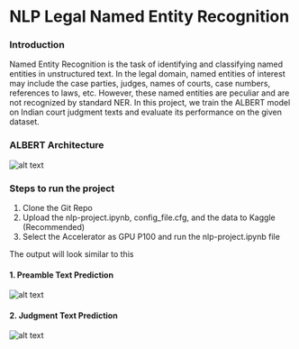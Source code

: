 # NLP Legal Named Entity  Recognition
### Introduction
Named Entity Recognition is the task of identifying and classifying named entities in unstructured text. In the legal domain, named entities of interest may include the case parties, judges, names of courts, case numbers, references to laws, etc. However, these named entities are peculiar and are not recognized by standard NER. In this project, we train the ALBERT model on Indian court judgment texts and evaluate its performance on the given dataset.

### ALBERT Architecture
![alt text](https://github.com/KrishnaSandeep79/NLP_Legal_Named_Entity_Recognition/blob/main/Pictures/picture1.png)

### Steps to run the project
1. Clone the Git Repo
2. Upload the nlp-project.ipynb, config_file.cfg, and the data to Kaggle (Recommended)
3. Select the Accelerator as GPU P100 and run the nlp-project.ipynb file

The output will look similar to this
#### 1. Preamble Text Prediction
![alt text](https://github.com/KrishnaSandeep79/NLP_Legal_Named_Entity_Recognition/blob/main/Pictures/picture2.png)
#### 2. Judgment Text Prediction
![alt text](https://github.com/KrishnaSandeep79/NLP_Legal_Named_Entity_Recognition/blob/main/Pictures/picture3.png)



